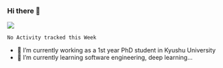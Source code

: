### Hi there 👋

<!--
**Toma62299781/Toma62299781** is a ✨ _special_ ✨ repository because its `README.md` (this file) appears on your GitHub profile.
Here are some ideas to get you started:
-->

![](https://github-readme-stats.vercel.app/api?username=Toma62299781)

<!--START_SECTION:waka-->
```text
No Activity tracked this Week
```
<!--END_SECTION:waka-->

- 🔭 I’m currently working as a 1st year PhD student in Kyushu University
- 🌱 I’m currently learning software engineering, deep learning...
